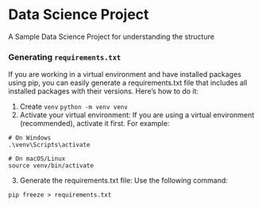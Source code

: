 # Data Science Project

A Sample Data Science Project for understanding the structure


### Generating `requirements.txt`
If you are working in a virtual environment and have installed packages using pip, you can easily generate a requirements.txt file that includes all installed packages with their versions. Here’s how to do it:
1. Create `venv`
```python -m venv venv```
2. Activate your virtual environment: If you are using a virtual environment (recommended), activate it first. For example:
```
# On Windows
.\venv\Scripts\activate

# On macOS/Linux
source venv/bin/activate
```
3. Generate the requirements.txt file: Use the following command:
```
pip freeze > requirements.txt
```